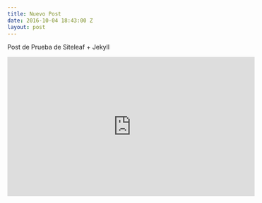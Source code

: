```yaml
---
title: Nuevo Post
date: 2016-10-04 18:43:00 Z
layout: post
---
```


Post de Prueba de Siteleaf + Jekyll

<iframe width="560" height="315" src="https://www.youtube.com/embed/D2SoGHFM18I" frameborder="0" allowfullscreen></iframe>

 